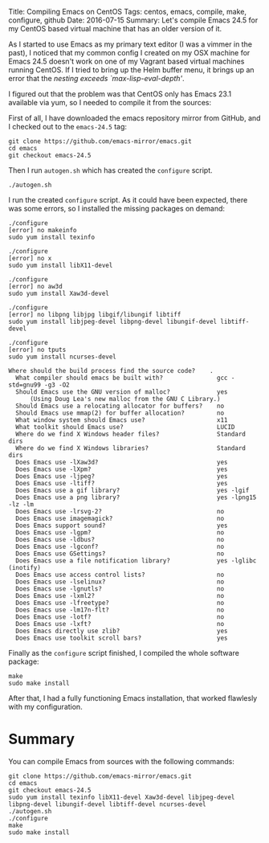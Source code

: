 Title: Compiling Emacs on CentOS
Tags: centos, emacs, compile, make, configure, github
Date: 2016-07-15
Summary: Let's compile Emacs 24.5 for my CentOS based virtual machine that has an older version of it.

As I started to use Emacs as my primary text editor (I was a vimmer in the past), I noticed that my common config I created on my OSX machine for Emacs 24.5 doesn't work on one of my Vagrant based virtual machines running CentOS. If I tried to bring up the Helm buffer menu, it brings up an error that the _nesting exceeds `max-lisp-eval-depth'_.

I figured out that the problem was that CentOS only has Emacs 23.1 available via yum, so I needed to compile it from the sources:

First of all, I have downloaded the emacs repository mirror from GitHub, and I checked out to the `emacs-24.5` tag:

```
git clone https://github.com/emacs-mirror/emacs.git
cd emacs
git checkout emacs-24.5
```

Then I run `autogen.sh` which has created the `configure` script.

```
./autogen.sh
```

I run the created `configure` script. As it could have been expected, there was some errors, so I installed the missing packages on demand:

```
./configure
[error] no makeinfo
sudo yum install texinfo

./configure
[error] no x
sudo yum install libX11-devel

./configure
[error] no aw3d
sudo yum install Xaw3d-devel

./configure
[error] no libpng libjpg libgif/libungif libtiff
sudo yum install libjpeg-devel libpng-devel libungif-devel libtiff-devel

./configure
[error] no tputs
sudo yum install ncurses-devel

Where should the build process find the source code?    .
  What compiler should emacs be built with?               gcc -std=gnu99 -g3 -O2
  Should Emacs use the GNU version of malloc?             yes
      (Using Doug Lea's new malloc from the GNU C Library.)
  Should Emacs use a relocating allocator for buffers?    no
  Should Emacs use mmap(2) for buffer allocation?         no
  What window system should Emacs use?                    x11
  What toolkit should Emacs use?                          LUCID
  Where do we find X Windows header files?                Standard dirs
  Where do we find X Windows libraries?                   Standard dirs
  Does Emacs use -lXaw3d?                                 yes
  Does Emacs use -lXpm?                                   yes
  Does Emacs use -ljpeg?                                  yes
  Does Emacs use -ltiff?                                  yes
  Does Emacs use a gif library?                           yes -lgif
  Does Emacs use a png library?                           yes -lpng15 -lz -lm
  Does Emacs use -lrsvg-2?                                no
  Does Emacs use imagemagick?                             no
  Does Emacs support sound?                               yes
  Does Emacs use -lgpm?                                   no
  Does Emacs use -ldbus?                                  no
  Does Emacs use -lgconf?                                 no
  Does Emacs use GSettings?                               no
  Does Emacs use a file notification library?             yes -lglibc (inotify)
  Does Emacs use access control lists?                    no
  Does Emacs use -lselinux?                               no
  Does Emacs use -lgnutls?                                no
  Does Emacs use -lxml2?                                  no
  Does Emacs use -lfreetype?                              no
  Does Emacs use -lm17n-flt?                              no
  Does Emacs use -lotf?                                   no
  Does Emacs use -lxft?                                   no
  Does Emacs directly use zlib?                           yes
  Does Emacs use toolkit scroll bars?                     yes
```

Finally as the `configure` script finished, I compiled the whole software package:

```
make
sudo make install
```

After that, I had a fully functioning Emacs installation, that worked flawlesly with my configuration.

# Summary

You can compile Emacs from sources with the following commands:

```
git clone https://github.com/emacs-mirror/emacs.git
cd emacs
git checkout emacs-24.5
sudo yum install texinfo libX11-devel Xaw3d-devel libjpeg-devel libpng-devel libungif-devel libtiff-devel ncurses-devel
./autogen.sh
./configure
make
sudo make install
```
